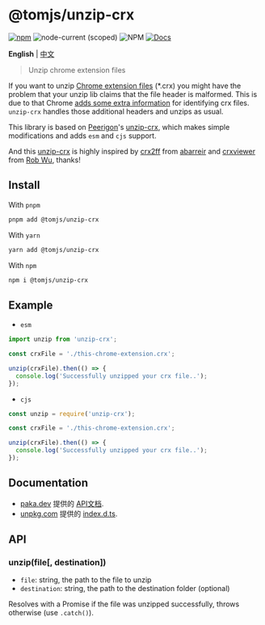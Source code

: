 # @tomjs/unzip-crx

[![npm](https://img.shields.io/npm/v/@tomjs/unzip-crx)](https://www.npmjs.com/package/@tomjs/unzip-crx) ![node-current (scoped)](https://img.shields.io/node/v/@tomjs/unzip-crx) ![NPM](https://img.shields.io/npm/l/@tomjs/unzip-crx) [![Docs](https://www.paka.dev/badges/v0/cute.svg)](https://www.paka.dev/npm/@tomjs/unzip-crx)

**English** | [中文](./README.zh_CN.md)

> Unzip chrome extension files

If you want to unzip [Chrome extension files](https://developer.chrome.com/extensions) (\*.crx) you might have the problem that your unzip lib claims that the file header is malformed. This is due to that Chrome [adds some extra information](https://developer.chrome.com/extensions/crx) for identifying crx files. `unzip-crx` handles those additional headers and unzips as usual.

This library is based on [Peerigon](https://github.com/peerigon)'s [unzip-crx](https://github.com/peerigon/unzip-crx), which makes simple modifications and adds `esm` and `cjs` support.

And this [unzip-crx](https://github.com/peerigon/unzip-crx) is highly inspired by [crx2ff](https://github.com/abarreir/crx2ff) from [abarreir](https://github.com/abarreir) and [crxviewer](https://github.com/Rob--W/crxviewer) from [Rob Wu](https://github.com/Rob--W), thanks!

## Install

With `pnpm`

```bash
pnpm add @tomjs/unzip-crx
```

With `yarn`

```bash
yarn add @tomjs/unzip-crx
```

With `npm`

```bash
npm i @tomjs/unzip-crx
```

## Example

- `esm`

```js
import unzip from 'unzip-crx';

const crxFile = './this-chrome-extension.crx';

unzip(crxFile).then(() => {
  console.log('Successfully unzipped your crx file..');
});
```

- `cjs`

```js
const unzip = require('unzip-crx');

const crxFile = './this-chrome-extension.crx';

unzip(crxFile).then(() => {
  console.log('Successfully unzipped your crx file..');
});
```

## Documentation

- [paka.dev](https://paka.dev) 提供的 [API文档](https://paka.dev/npm/@tomjs/unzip-crx).
- [unpkg.com](https://www.unpkg.com/) 提供的 [index.d.ts](https://www.unpkg.com/browse/@tomjs/unzip-crx/dist/index.d.ts).

## API

### unzip(file[, destination])

- `file`: string, the path to the file to unzip
- `destination`: string, the path to the destination folder (optional)

Resolves with a Promise if the file was unzipped successfully, throws otherwise (use `.catch()`).
